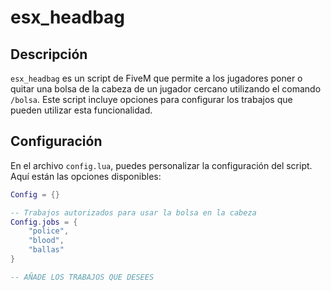 # esx_headbag

## Descripción

`esx_headbag` es un script de FiveM que permite a los jugadores poner o quitar una bolsa de la cabeza de un jugador cercano utilizando el comando `/bolsa`. Este script incluye opciones para configurar los trabajos que pueden utilizar esta funcionalidad.

## Configuración

En el archivo `config.lua`, puedes personalizar la configuración del script. Aquí están las opciones disponibles:

```lua
Config = {}

-- Trabajos autorizados para usar la bolsa en la cabeza
Config.jobs = {
    "police",
    "blood",
    "ballas"
}

-- AÑADE LOS TRABAJOS QUE DESEES
